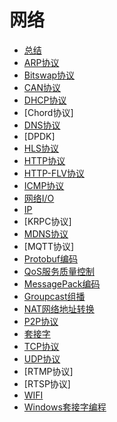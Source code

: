 # 网络

- [总结](summary.md)
- [ARP协议](arp.md)
- [Bitswap协议](bitswap.md)
- [CAN协议](can.md)
- [DHCP协议](dhcp.md)
- [Chord协议]
- [DNS协议](dns.md)
- [DPDK]
- [HLS协议](hls.md)
- [HTTP协议](http.md)
- [HTTP-FLV协议](http_flv.md)
- [ICMP协议](icmp.md)
- [网络I/O](io.md)
- [IP](ip.md)
- [KRPC协议]
- [MDNS协议](mdns.md)
- [MQTT协议]
- [Protobuf编码](protobuf.md)
- [QoS服务质量控制](qos.md)
- [MessagePack编码](msgpack.md)
- [Groupcast组播](multicast.md)
- [NAT网络地址转换](nat.md)
- [P2P协议](res/p2p.md)
- [套接字](socket.md)
- [TCP协议](tcp.md)
- [UDP协议](udp.md)
- [RTMP协议]
- [RTSP协议]
- [WIFI](wifi.md)
- [Windows套接字编程](winsock.md)

